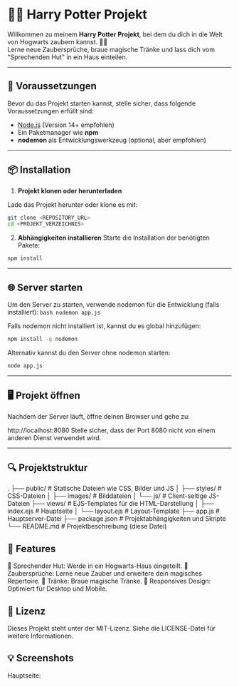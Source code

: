 # 🧙‍♂️ Harry Potter Projekt  

Willkommen zu meinem **Harry Potter Projekt**, bei dem du dich in die Welt von Hogwarts zaubern kannst. 🎩✨  
Lerne neue Zaubersprüche, braue magische Tränke und lass dich vom "Sprechenden Hut" in ein Haus einteilen.  

---

## 🚀 **Voraussetzungen**

Bevor du das Projekt starten kannst, stelle sicher, dass folgende Voraussetzungen erfüllt sind:  

- [Node.js](https://nodejs.org/) (Version 14+ empfohlen)  
- Ein Paketmanager wie **npm**  
- **nodemon** als Entwicklungswerkzeug (optional, aber empfohlen)  

---

## 📦 **Installation**

1. **Projekt klonen oder herunterladen**  

Lade das Projekt herunter oder klone es mit:  
```bash
git clone <REPOSITORY_URL>
cd <PROJEKT_VERZEICHNIS>
```

2. **Abhängigkeiten installieren**
Starte die Installation der benötigten Pakete:
```bash
npm install
```

---

## 🌐 **Server starten**

Um den Server zu starten, verwende nodemon für die Entwicklung (falls installiert):
	```bash
  nodemon app.js
	```

Falls nodemon nicht installiert ist, kannst du es global hinzufügen:

```bash
npm install -g nodemon
```

Alternativ kannst du den Server ohne nodemon starten:

```bash
node app.js
```

---

## 🖥️ **Projekt öffnen**

Nachdem der Server läuft, öffne deinen Browser und gehe zu:

http://localhost:8080
Stelle sicher, dass der Port 8080 nicht von einem anderen Dienst verwendet wird.

---

## 🔍 **Projektstruktur**

.
├── public/                 # Statische Dateien wie CSS, Bilder und JS
│   ├── styles/             # CSS-Dateien
│   ├── images/             # Bilddateien
│   └── js/                 # Client-seitige JS-Dateien
├── views/                  # EJS-Templates für die HTML-Darstellung
│   ├── index.ejs           # Hauptseite
│   └── layout.ejs          # Layout-Template
├── app.js                  # Hauptserver-Datei
├── package.json            # Projektabhängigkeiten und Skripte
└── README.md               # Projektbeschreibung (diese Datei)

## 🧪 **Features**

🎩 Sprechender Hut: Werde in ein Hogwarts-Haus eingeteilt.
📜 Zaubersprüche: Lerne neue Zauber und erweitere dein magisches Repertoire.
🧪 Tränke: Braue magische Tränke.
📱 Responsives Design: Optimiert für Desktop und Mobile.

## 📄 **Lizenz**

Dieses Projekt steht unter der MIT-Lizenz. Siehe die LICENSE-Datei für weitere Informationen.

## 💡 **Screenshots**

Hauptseite:
